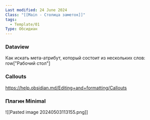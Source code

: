 ```yaml
---
Last modified: 24 June 2024
Class: "[[Main - Столица заметок]]"
tags:
  - Template/01
Type: Обсидиан
---
```

### Dataview
Как искать мета-атрибут, который состоит из нескольких слов: row["Рабочий стол"] 

### Callouts
https://help.obsidian.md/Editing+and+formatting/Callouts
### Плагин Minimal
![[Pasted image 20240503113155.png]]